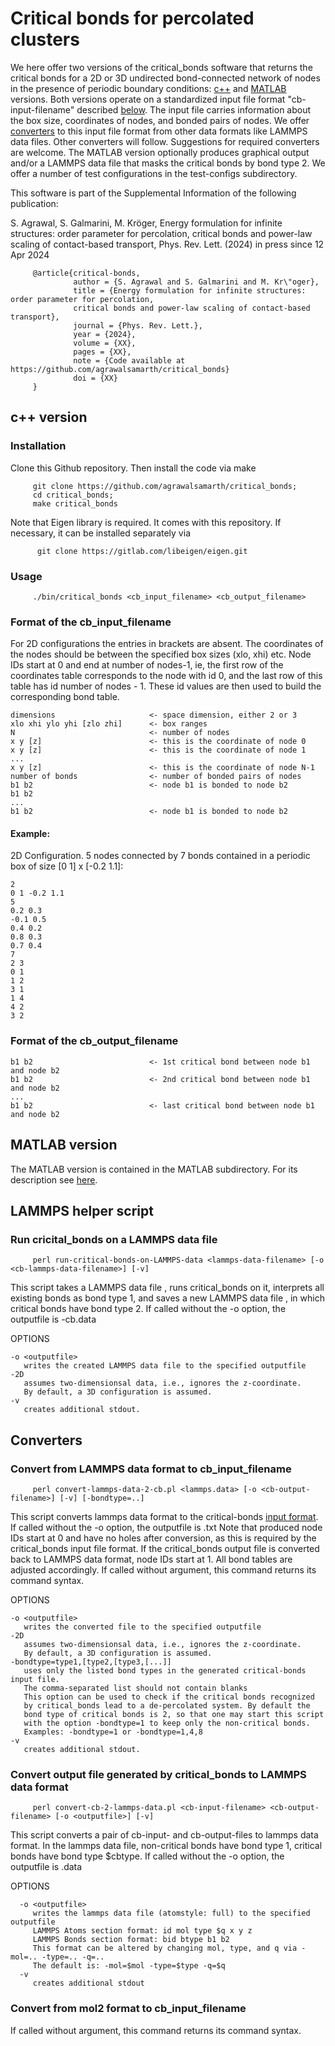 # Critical bonds for percolated clusters

We here offer two versions of the critical_bonds software that returns the critical bonds for a 2D or 3D undirected bond-connected network of nodes in the presence of periodic boundary conditions: [c++](#c++) and [MATLAB](#MATLAB) versions. Both versions operate on a standardized input file format "cb-input-filename" described [below](#input). The input file carries information about the box size, coordinates of nodes, and bonded pairs of nodes. We offer [converters](#converters) to this input file format from other data formats like LAMMPS data files. Other converters will follow. Suggestions for required converters are welcome. The MATLAB version optionally produces graphical output and/or a LAMMPS data file that masks the critical bonds by bond type 2. We offer a number of test configurations in the test-configs subdirectory. 

This software is part of the Supplemental Information of the following publication: 

S. Agrawal, S. Galmarini, M. Kröger, 
Energy formulation for infinite structures: order parameter for percolation, critical bonds and power-law scaling of contact-based transport,
Phys. Rev. Lett. (2024) in press since 12 Apr 2024

         @article{critical-bonds,
                  author = {S. Agrawal and S. Galmarini and M. Kr\"oger}, 
                  title = {Energy formulation for infinite structures: order parameter for percolation, 
                  critical bonds and power-law scaling of contact-based transport},
                  journal = {Phys. Rev. Lett.},
                  year = {2024},
                  volume = {XX},
                  pages = {XX},
                  note = {Code available at https://github.com/agrawalsamarth/critical_bonds}
                  doi = {XX} 
         }

## c++ version<a name="c++">

### Installation

Clone this Github repository. Then install the code via make

         git clone https://github.com/agrawalsamarth/critical_bonds;
         cd critical_bonds; 
         make critical_bonds

Note that Eigen library is required. It comes with this repository. If necessary, it can be installed separately via 

          git clone https://gitlab.com/libeigen/eigen.git

### Usage

         ./bin/critical_bonds <cb_input_filename> <cb_output_filename>

### Format of the cb_input_filename<a name=input>

For 2D configurations the entries in brackets are absent. The coordinates of the nodes should be between the specified box sizes (xlo, xhi) etc. Node IDs start at 0 and end at number of nodes-1, ie, the first row of the coordinates table corresponds to the node with id 0, and the last row of this table has id number of nodes - 1. These id values are then used to build the corresponding bond table.

    dimensions                     <- space dimension, either 2 or 3
    xlo xhi ylo yhi [zlo zhi]      <- box ranges
    N                              <- number of nodes
    x y [z]                        <- this is the coordinate of node 0
    x y [z]                        <- this is the coordinate of node 1
    ...
    x y [z]                        <- this is the coordinate of node N-1
    number of bonds                <- number of bonded pairs of nodes
    b1 b2                          <- node b1 is bonded to node b2
    b1 b2                          
    ...
    b1 b2                          <- node b1 is bonded to node b2

#### Example: 

2D Configuration. 5 nodes connected by 7 bonds contained in a periodic box of size [0 1] x [-0.2 1.1]:

    2
    0 1 -0.2 1.1
    5
    0.2 0.3  
    -0.1 0.5 
    0.4 0.2 
    0.8 0.3
    0.7 0.4
    7
    2 3
    0 1
    1 2
    3 1 
    1 4
    4 2
    3 2

### Format of the cb_output_filename

    b1 b2                          <- 1st critical bond between node b1 and node b2
    b1 b2                          <- 2nd critical bond between node b1 and node b2
    ...
    b1 b2                          <- last critical bond between node b1 and node b2

## MATLAB version<a name="MATLAB">

The MATLAB version is contained in the MATLAB subdirectory. For its description see [here](MATLAB).

## LAMMPS helper script

### Run cricital_bonds on a LAMMPS data file

         perl run-critical-bonds-on-LAMMPS-data <lammps-data-filename> [-o <cb-lammps-data-filename>] [-v]

This script takes a LAMMPS data file <lammps-data-filename>, runs critical_bonds on it,
interprets all existing bonds as bond type 1, and saves a new LAMMPS data
file <cb-lammps-data-filename>, in which critical bonds have bond type 2.
If called without the -o option, the outputfile is <lammps-data-filename>-cb.data

OPTIONS

    -o <outputfile>
       writes the created LAMMPS data file to the specified outputfile
    -2D
       assumes two-dimensionsal data, i.e., ignores the z-coordinate.
       By default, a 3D configuration is assumed.
    -v
       creates additional stdout.

## Converters<a name="converters">

### Convert from LAMMPS data format to cb_input_filename

         perl convert-lammps-data-2-cb.pl <lammps.data> [-o <cb-output-filename>] [-v] [-bondtype=..]

This script converts lammps data format to the critical-bonds [input format](#input).
If called without the -o option, the outputfile is <lammps-data-file>.txt
Note that produced node IDs start at 0 and have no holes after conversion, as this
is required by the critical_bonds input file format. If the critical_bonds
output file is converted back to LAMMPS data format, node IDs start at 1.
All bond tables are adjusted accordingly. If called without argument, this command returns its command syntax. 

OPTIONS

    -o <outputfile>
       writes the converted file to the specified outputfile
    -2D
       assumes two-dimensionsal data, i.e., ignores the z-coordinate.
       By default, a 3D configuration is assumed.
    -bondtype=type1,[type2,[type3,[...]]
       uses only the listed bond types in the generated critical-bonds input file.
       The comma-separated list should not contain blanks
       This option can be used to check if the critical bonds recognized
       by critical_bonds lead to a de-percolated system. By default the
       bond type of critical bonds is 2, so that one may start this script
       with the option -bondtype=1 to keep only the non-critical bonds.
       Examples: -bondtype=1 or -bondtype=1,4,8
    -v
       creates additional stdout.

### Convert output file generated by critical_bonds to LAMMPS data format

         perl convert-cb-2-lammps-data.pl <cb-input-filename> <cb-output-filename> [-o <outputfile>] [-v]

This script converts a pair of cb-input- and cb-output-files to lammps data format.
In the lammps data file, non-critical bonds have bond type 1, critical bonds have bond type $cbtype.
If called without the -o option, the outputfile is <cb-output-filename>.data

OPTIONS

      -o <outputfile>
         writes the lammps data file (atomstyle: full) to the specified outputfile
         LAMMPS Atoms section format: id mol type $q x y z
         LAMMPS Bonds section format: bid btype b1 b2
         This format can be altered by changing mol, type, and q via -mol=.. -type=.. -q=..
         The default is: -mol=$mol -type=$type -q=$q
      -v
         creates additional stdout

### Convert from mol2 format to cb_input_filename




If called without argument, this command returns its command syntax. 
